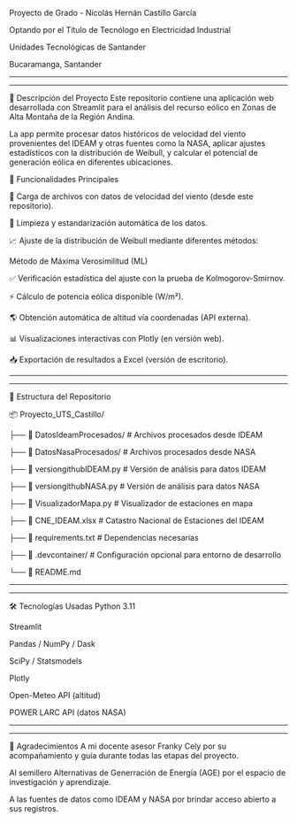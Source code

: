 Proyecto de Grado - Nicolás Hernán Castillo García

Optando por el Título de Tecnólogo en Electricidad Industrial

Unidades Tecnológicas de Santander

Bucaramanga, Santander

_________________________________________________________________________________
_________________________________________________________________________________



📌 Descripción del Proyecto
Este repositorio contiene una aplicación web desarrollada con Streamlit para el análisis del recurso eólico en Zonas de Alta Montaña de la Región Andina.

La app permite procesar datos históricos de velocidad del viento provenientes del IDEAM y otras fuentes como la NASA, aplicar ajustes estadísticos con la distribución de Weibull, y calcular el potencial de generación eólica en diferentes ubicaciones.

🚀 Funcionalidades Principales

📂 Carga de archivos con datos de velocidad del viento (desde este repositorio).

🧼 Limpieza y estandarización automática de los datos.

📈 Ajuste de la distribución de Weibull mediante diferentes métodos:

Método de Máxima Verosimilitud (ML)

✅ Verificación estadística del ajuste con la prueba de Kolmogorov-Smirnov.

⚡ Cálculo de potencia eólica disponible (W/m²).

🌎 Obtención automática de altitud vía coordenadas (API externa).

📊 Visualizaciones interactivas con Plotly (en versión web).

📥 Exportación de resultados a Excel (versión de escritorio).



_________________________________________________________________________________
_________________________________________________________________________________





📁 Estructura del Repositorio

📦 Proyecto_UTS_Castillo/

├── 📂 DatosIdeamProcesados/       # Archivos procesados desde IDEAM

├── 📂 DatosNasaProcesados/        # Archivos procesados desde NASA

├── 📜 versiongithubIDEAM.py       # Versión de análisis para datos IDEAM

├── 📜 versiongithubNASA.py        # Versión de análisis para datos NASA

├── 📜 VisualizadorMapa.py         # Visualizador de estaciones en mapa

├── 📜 CNE_IDEAM.xlsx              # Catastro Nacional de Estaciones del IDEAM

├── 📜 requirements.txt            # Dependencias necesarias

├── 📂 .devcontainer/              # Configuración opcional para entorno de desarrollo

└── 📄 README.md  



_________________________________________________________________________________
_________________________________________________________________________________




🛠️ Tecnologías Usadas
Python 3.11

Streamlit

Pandas / NumPy / Dask

SciPy / Statsmodels

Plotly

Open-Meteo API (altitud)

POWER LARC API (datos NASA)



_________________________________________________________________________________
_________________________________________________________________________________




🤝 Agradecimientos
A mi docente asesor Franky Cely por su acompañamiento y guía durante todas las etapas del proyecto.

Al semillero Alternativas de Generración de Energía (AGE) por el espacio de investigación y aprendizaje.

A las fuentes de datos como IDEAM y NASA por brindar acceso abierto a sus registros.

